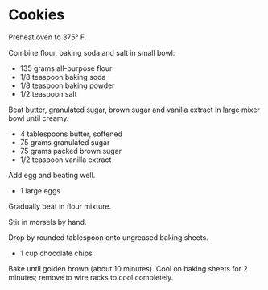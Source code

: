 Cookies
=======

Preheat oven to 375° F.

Combine flour, baking soda and salt in small bowl:

- 135 grams all-purpose flour
- 1/8 teaspoon baking soda
- 1/8 teaspoon baking powder
- 1/2 teaspoon salt

Beat butter, granulated sugar, brown sugar and vanilla extract in large mixer bowl until creamy.

- 4 tablespoons butter, softened
- 75 grams granulated sugar
- 75 grams packed brown sugar
- 1/2 teaspoon vanilla extract

Add egg and beating well.

- 1 large eggs

Gradually beat in flour mixture.

Stir in morsels by hand.

Drop by rounded tablespoon onto ungreased baking sheets. 

- 1 cup chocolate chips

Bake until golden brown (about 10 minutes). Cool on baking sheets for 2 minutes; remove to wire racks to cool completely.
